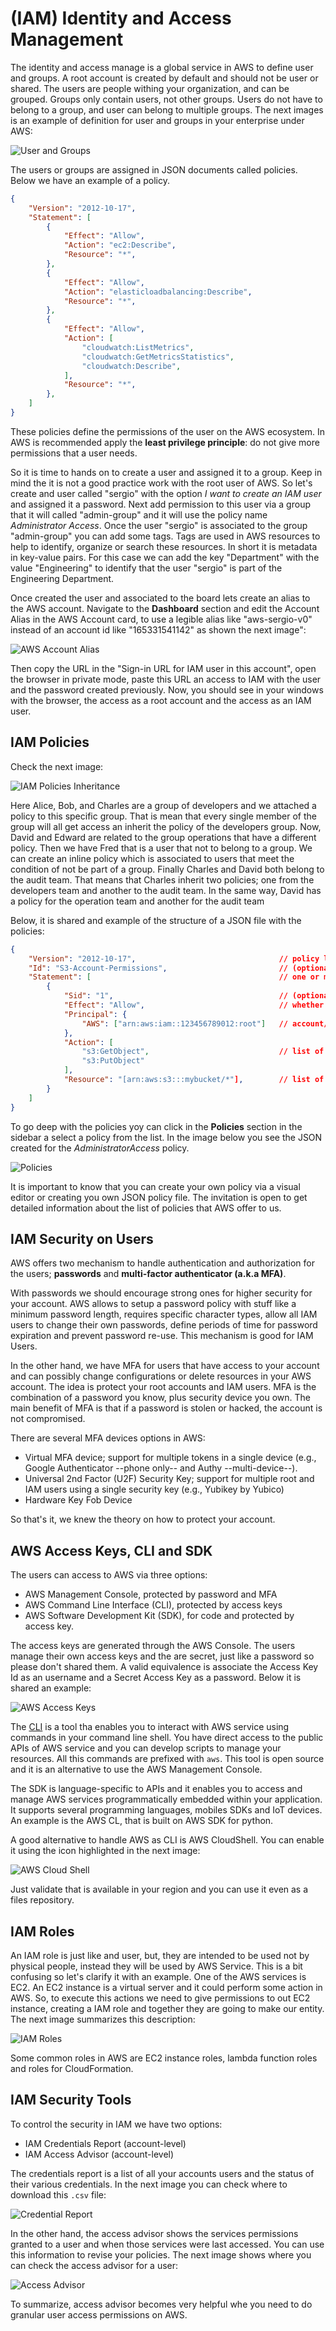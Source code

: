 (IAM) Identity and Access Management
====================================

The identity and access manage is a global service in AWS to define user and groups. A root account is created by default and should not be user or shared. The users are people withing your organization, and can be grouped. Groups only contain users, not other groups. Users do not have to belong to a group, and user can belong to multiple groups. The next images is an example of definition for user and groups in your enterprise under AWS:

![User and Groups](../assets/images/01A-user-and-groups.png)

The users or groups are assigned in JSON documents called policies. Below we have an example of a policy.

```json
{
    "Version": "2012-10-17",
    "Statement": [
        {
            "Effect": "Allow",
            "Action": "ec2:Describe",
            "Resource": "*",
        },
        {
            "Effect": "Allow",
            "Action": "elasticloadbalancing:Describe",
            "Resource": "*",
        },
        {
            "Effect": "Allow",
            "Action": [
                "cloudwatch:ListMetrics",
                "cloudwatch:GetMetricsStatistics",
                "cloudwatch:Describe",
            ],
            "Resource": "*",
        },
    ]
}
```

These policies define the permissions of the user on the AWS ecosystem. In AWS is recommended apply the **least privilege principle**: do not give more permissions that a user needs.

So it is time to hands on to create a user and assigned it to a group. Keep in mind the it is not a good practice work with the root user of AWS. So let's create and user called "sergio" with the option _I want to create an IAM user_ and assigned it a password. Next add permission to this user via a group that it will called "admin-group" and it will use the policy name _Administrator Access_. Once the user "sergio" is associated to the group "admin-group" you can add some tags. Tags are used in AWS resources to help to identify, organize or search these resources. In short it is metadata in key-value pairs. For this case we can add the key "Department" with the value "Engineering" to identify that the user "sergio" is part of the Engineering Department.

Once created the user and associated to the board lets create an alias to the AWS account. Navigate to the **Dashboard** section and edit the Account Alias in the AWS Account card, to use a legible alias like "aws-sergio-v0" instead of an account id like "165331541142" as shown the next image":

![AWS Account Alias](../assets/images/01B-aws-account-alias.png)

Then copy the URL in the "Sign-in URL for IAM user in this account", open the browser in private mode, paste this URL an access to IAM with the user and the password created previously. Now, you should see in your windows with the browser, the access as a root account and the access as an IAM user.

IAM Policies
------------

Check the next image:

![IAM Policies Inheritance](../assets/images/01C-iam-policies-inheritance.png)

Here Alice, Bob, and Charles are a group of developers and we attached a policy to this specific group. That is mean that every single member of the group will all get access an inherit the policy of the developers group. Now, David and Edward are related to the group operations that have a different policy. Then we have Fred that is a user that not to belong to a group. We can create an inline policy which is associated to users that meet the condition of not be part of a group. Finally Charles and David both belong to the audit team. That means that Charles inherit two policies; one from the developers team and another to the audit team. In the same way, David has a policy for the operation team and another for the audit team

Below, it is shared and example of the structure of a JSON file with the policies:

```json
{
    "Version": "2012-10-17",                                // policy language version, always has a date format
    "Id": "S3-Account-Permissions",                         // (optional) an identifier for the policy
    "Statement": [                                          // one or more individual statements
        {
            "Sid": "1",                                     // (optional) an identifier for the statement
            "Effect": "Allow",                              // whether the statement allows or denies access
            "Principal": {
                "AWS": ["arn:aws:iam::123456789012:root"]   // account/user/role to which this policy applied to
            }, 
            "Action": [
                "s3:GetObject",                             // list of actions to this policy
                "s3:PutObject"
            ],
            "Resource": "[arn:aws:s3:::mybucket/*"],        // list of resources to which the action applied to
        }
    ]
}
```

To go deep with the policies yoy can click in the **Policies** section in the sidebar a select a policy from the list. In the image below you see the JSON created for the _AdministratorAccess_ policy.

![Policies](../assets/images/01D-policies.png)

It is important to know that you can create your own policy via a visual editor or creating you own JSON policy file. The invitation is open to get detailed information about the list of policies that AWS offer to us.

IAM Security on Users
---------------------

AWS offers two mechanism to handle authentication and authorization for the users; **passwords** and **multi-factor authenticator (a.k.a MFA)**.

With passwords we should encourage strong ones for higher security for your account. AWS allows to setup a password policy with stuff like a minimum password length, requires specific character types, allow all IAM users to change their own passwords, define periods of time for password expiration and prevent password re-use. This mechanism is good for IAM Users.

In the other hand, we have MFA for users that have access to your account and can possibly change configurations or delete resources in your AWS account. The idea is protect your root accounts and IAM users. MFA is the combination of a password you know, plus security device you own. The main benefit of MFA is that if a password is stolen or hacked, the account is not compromised.

There are several MFA devices options in AWS:

- Virtual MFA device; support for multiple tokens in a single device (e.g., Google Authenticator --phone only-- and Authy --multi-device--).
- Universal 2nd Factor (U2F) Security Key; support for multiple root and IAM users using a single security key (e.g., Yubikey by Yubico)
- Hardware Key Fob Device

So that's it, we knew the theory on how to protect your account.

AWS Access Keys, CLI and SDK
----------------------------

The users can access to AWS via three options:

- AWS Management Console, protected by password and MFA
- AWS Command Line Interface (CLI), protected by access keys
- AWS Software Development Kit (SDK), for code and protected by access key.

The access keys are generated through the AWS Console. The users manage their own access keys and the are secret, just like a password so please don't shared them. A valid equivalence is associate the Access Key Id as an username and a Secret Access Key as a password. Below it is shared an example:

![AWS Access Keys](../assets/images/01E-access-keys.png)

The [CLI](https://github.com/aws/aws-cli) is a tool tha enables you to interact with AWS service using commands in your command line shell. You have direct access to the public APIs of AWS service and you can develop scripts to manage your resources. All this commands are prefixed with `aws`. This tool is open source and it is an alternative to use the AWS Management Console.

The SDK is language-specific to APIs and it enables you to access and manage AWS services programmatically embedded within your application. It supports several programming languages, mobiles SDKs and IoT devices. An example is the AWS CL, that is built on AWS SDK for python.

A good alternative to handle AWS as CLI is AWS CloudShell. You can enable it using the icon highlighted in the next image:

![AWS Cloud Shell](../assets/images/01F-aws-cloud-shell.png)

Just validate that is available in your region and you can use it even as a files repository.

IAM Roles
---------

An IAM role is just like and user, but, they are intended to be used not by physical people, instead they will be used by AWS Service. This is a bit confusing so let's clarify it with an example. One of the AWS services is EC2. An EC2 instance is a virtual server and it could perform some action in AWS. So, to execute this actions we need to give permissions to out EC2 instance, creating a IAM role and together they are going to make our entity. The next image summarizes this description:

![IAM Roles](../assets/images/01G-iam-roles.png)

Some common roles in AWS are EC2 instance roles, lambda function roles and roles for CloudFormation.

IAM Security Tools
------------------

To control the security in IAM we have two options:

- IAM Credentials Report (account-level)
- IAM Access Advisor (account-level)

The credentials report is a list of all your accounts users and the status of their various credentials. In the next image you can check where to download this `.csv` file:

![Credential Report](../assets/images/01H-credential-report.png)

In the other hand, the access advisor shows the services permissions granted to a user and when those services were last accessed. You can use this information to revise your policies. The next image shows where you can check the access advisor for a user:

![Access Advisor](../assets/images/01I-access-advisor.png)

To summarize, access advisor becomes very helpful whe you need to do granular user access permissions on AWS.
